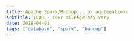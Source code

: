```yaml
---
title: Apache Spark/Hadoop... or aggregations
subtitle: TLDR - Your mileage may vary
date: 2018-04-01
tags: ["database", "spark", "hadoop"]
---
```


